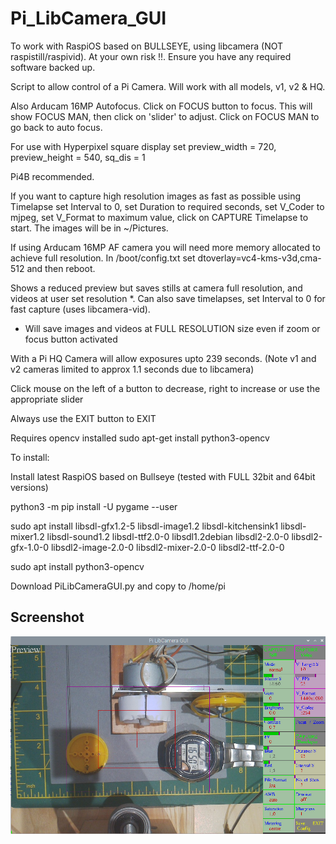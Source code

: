 # Pi_LibCamera_GUI

To work with RaspiOS based on BULLSEYE, using libcamera (NOT raspistill/raspivid).
At your own risk !!. Ensure you have any required software backed up.

Script to allow control of a Pi Camera. Will work with all models, v1, v2 & HQ. 

Also Arducam 16MP Autofocus. Click on FOCUS button to focus. This will show FOCUS MAN, then click on 'slider' to adjust. Click on FOCUS MAN to go back to auto focus.

For use with Hyperpixel square display set preview_width  = 720, preview_height = 540, sq_dis = 1 

Pi4B recommended.

If you want to capture high resolution images as fast as possible using Timelapse set Interval to 0, set Duration to required seconds, set V_Coder to mjpeg, set V_Format to maximum value, click on CAPTURE Timelapse to start. The images will be in ~/Pictures.

If using Arducam 16MP AF camera you will need more memory allocated to achieve full resolution. In /boot/config.txt set dtoverlay=vc4-kms-v3d,cma-512 and then reboot.

Shows a reduced preview but saves stills at camera full resolution, and videos at user set resolution *.
Can also save timelapses, set Interval to 0 for fast capture (uses libcamera-vid).

* Will save images and videos at FULL RESOLUTION size even if zoom or focus button activated

With a Pi HQ Camera will allow exposures upto 239 seconds. (Note v1 and v2 cameras limited to approx 1.1 seconds due to libcamera)

Click mouse on the left of a button to decrease, right to increase or use the appropriate slider

Always use the EXIT button to EXIT

Requires opencv installed  sudo apt-get install python3-opencv

To install:

Install latest RaspiOS based on Bullseye (tested with FULL 32bit and 64bit versions)

python3 -m pip install -U pygame --user

sudo apt install libsdl-gfx1.2-5 libsdl-image1.2 libsdl-kitchensink1 libsdl-mixer1.2 libsdl-sound1.2 libsdl-ttf2.0-0 libsdl1.2debian libsdl2-2.0-0 libsdl2-gfx-1.0-0 libsdl2-image-2.0-0 libsdl2-mixer-2.0-0 libsdl2-ttf-2.0-0

sudo apt install python3-opencv

Download PiLibCameraGUI.py and copy to /home/pi

## Screenshot

![screenshot](screenshot.jpg)

